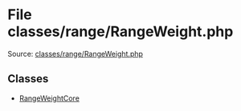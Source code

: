 File classes/range/RangeWeight.php
=========

Source: [classes/range/RangeWeight.php](https://github.com/PrestaShop/PrestaShop/blob/1.6.1.1/classes/range/RangeWeight.php)


Classes
-------

* [RangeWeightCore](class.RangeWeightCore.md)

